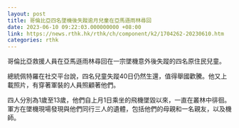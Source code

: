 ```yaml
---
layout: post
title: 哥倫比亞四名墜機後失蹤逾月兒童在亞馬遜雨林尋回
date: 2023-06-10 09:22:03.000000000 +08:00
link: https://news.rthk.hk/rthk/ch/component/k2/1704262-20230610.htm
categories: rthk
---
```


哥倫比亞救援人員在亞馬遜雨林尋回在一宗墜機意外後失蹤的四名原住民兒童。

總統佩特羅在社交平台說，四名兒童失蹤40日仍然生還，值得舉國歡騰。他又上載照片，有穿著軍裝的人員照顧著他們。

四人分別為1歲至13歲，他們自上月1日乘坐的飛機墜毀以來，一直在叢林中徘徊。軍方在墜機現場發現與他們同行三人的遺體，包括他們的母親和一名親友，以及機師。

